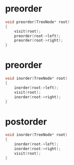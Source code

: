 # preorder

```c++
void preorder(TreeNode* root)
{
    visit(root);
    preorder(root->left);
    preorder(root->right);
}
```

# preorder

```c++
void inorder(TreeNode* root)
{
    inorder(root->left);
    visit(root);
    inorder(root->right);
}
```

# postorder

```c++
void inorder(TreeNode* root)
{
    inorder(root->left);
    inorder(root->right);
    visit(root);
}
```